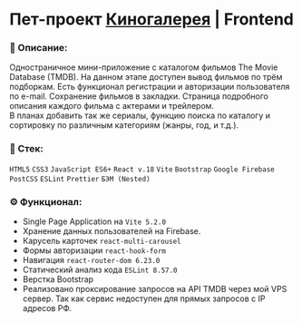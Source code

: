 # Пет-проект [Киногалерея](https://moviegallery.tw1.ru/) | Frontend

### 📜 Описание:
Одностраничное мини-приложение с каталогом фильмов The Movie Database (TMDB). На данном этапе доступен вывод фильмов по трём подборкам. Есть функционал регистрации и авторизации пользователя по e-mail. Сохранение фильмов в закладки. Страница подробного описания каждого фильма с актерами и трейлером.<br>
В планах добавить так же сериалы, функцию поиска по каталогу и сортировку по различным категориям (жанры, год, и т.д.). 

### 🥞 Стек:

`HTML5` `CSS3` `JavaScript ES6+` `React v.18` `Vite` `Bootstrap` `Google Firebase` `PostCSS` `ESLint` `Prettier` `БЭМ (Nested)` 

### ⚙️ Функционал:
* Single Page Application на `Vite 5.2.0`
* Хранение данных пользователей на Firebase.
* Карусель карточек `react-multi-carousel`
* Формы авторизации `react-hook-form`
* Навигация `react-router-dom 6.23.0`
* Статический анализ кода `ESLint 8.57.0`
* Верстка Bootstrap
* Реализовано проксирование запросов на API TMDB через мой VPS сервер. Так как сервис недоступен для прямых запросов с IP адресов РФ.